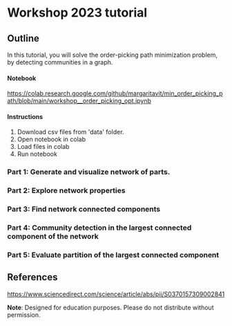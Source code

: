 # Workshop 2023 tutorial

## Outline

In this tutorial, you will solve the order-picking path minimization problem, by detecting communities in a graph.
#### Notebook
https://colab.research.google.com/github/margaritavit/min_order_picking_path/blob/main/workshop__order_picking_opt.ipynb

#### Instructions
1. Download csv files from 'data' folder.
2. Open notebook in colab
3. Load files in colab
4. Run notebook

### Part 1: Generate and visualize network of parts.

### Part 2: Explore network properties

### Part 3: Find network connected components

### Part 4: Community detection in the largest connected component of the network

### Part 5: Evaluate partition of the largest connected component

## References
https://www.sciencedirect.com/science/article/abs/pii/S0370157309002841


<b>Note</b>: Designed for education purposes. Please do not distribute without permission.


